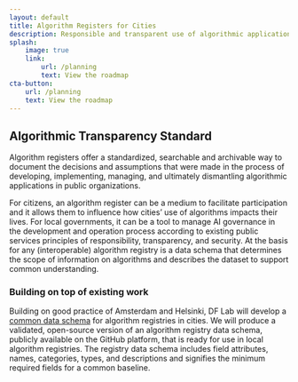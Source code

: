 ```yaml
---
layout: default
title: Algorithm Registers for Cities
description: Responsible and transparent use of algorithmic applications.
splash:
    image: true
    link:
        url: /planning
        text: View the roadmap
cta-button:
    url: /planning
    text: View the roadmap
---
```

## Algorithmic Transparency Standard

Algorithm registers offer a standardized, searchable and archivable way to document the decisions and assumptions  that were made in the process of developing, implementing, managing, and ultimately dismantling algorithmic applications in public organizations.

For citizens, an algorithm register can be a medium to facilitate participation and it allows them to influence how cities’ use of algorithms impacts their lives. For local governments, it can be a tool to manage AI governance in the development and operation process according to existing public services principles of responsibility, transparency, and security. At the basis for any (interoperable) algorithm registry is a data schema that determines the scope of information on algorithms and describes the dataset to support common understanding.

### Building on top of existing work

Building on good practice of Amsterdam and Helsinki, DF Lab will develop a [common data schema](/standard) for algorithm registries in cities. We will produce a validated, open-source version of an algorithm registry data schema, publicly available on the GitHub platform, that is ready for use in local algorithm registries. The registry data schema includes field attributes, names, categories, types, and descriptions and signifies the minimum required fields for a common baseline.
